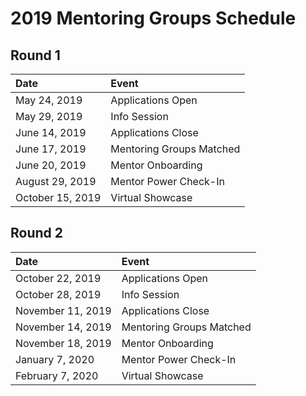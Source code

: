 # 2019 Mentoring Groups Schedule

## Round 1
|Date   | Event   |
|:---|:---|
|May 24, 2019   | Applications Open
|May 29, 2019   | Info Session
|June 14, 2019   | Applications Close
|June 17, 2019   | Mentoring Groups Matched
|June 20, 2019   | Mentor Onboarding
|August 29, 2019   | Mentor Power Check-In
|October 15, 2019   | Virtual Showcase

## Round 2
|Date   |Event   |
|:---|:---|
|October 22, 2019   | Applications Open
|October 28, 2019   | Info Session
|November 11, 2019   | Applications Close
|November 14, 2019   | Mentoring Groups Matched
|November 18, 2019   | Mentor Onboarding
|January 7, 2020   | Mentor Power Check-In
|February 7, 2020   | Virtual Showcase
